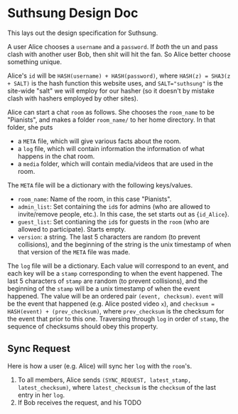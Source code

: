 # Suthsung Design Doc

This lays out the design specification for Suthsung.

A user Alice chooses a `username` and a `password`. If _both_ the un and
pass clash with another user Bob, then shit will hit the fan. So Alice
better choose something unique.

Alice's `id` will be `HASH(username) + HASH(password)`, where `HASH(z) =
SHA3(z + SALT)` is the hash function this website uses, and
`SALT="suthsung"` is the site-wide "salt" we will employ for our hasher (so
it doesn't by mistake clash with hashers employed by other sites).

Alice can start a chat `room` as follows. She chooses the `room_name` to be
"Pianists", and makes a folder `room_name/` to her home directory. In that
folder, she puts 
* a `META` file, which will give various facts about the room.
* a `log` file, which will contain information the information 
    of what happens in the chat room.
* a `media` folder, which will contain media/videos that are used in the 
    room.

The `META` file will be a dictionary with the following keys/values.
* `room_name`: Name of the room, in this case "Pianists".
* `admin_list`: Set containing the `id`s for admins (who are allowed to 
    invite/remove people, etc.). In this case, the set starts out as
    {`id_Alice`}.
* `guest_list`: Set contianing the `id`s for guests in the `room` (who are 
    allowed to participate). Starts empty.
* `version`: a string. The last 5 characters are random (to prevent 
    collisions), and the beginning of the string is the unix timestamp of
    when that version of the `META` file was made.

The `log` file will be a dictionary. Each value will correspond to an
event, and each key will be a `stamp` corresponding to when the event
happened. The last 5 characters of `stamp` are random (to prevent
collisions), and the beginning of the `stamp` will be a unix timestamp of
when the event happened. The value will be an ordered pair `(event,
checksum)`. `event` will be the event that happened (e.g. Alice posted
video `x`), and `checksum = HASH(event) + (prev_checksum)`, where
`prev_checksum` is the checksum for the event that prior to this one.
Traversing through `log` in order of `stamp`, the sequence of checksums
should obey this property.

## Sync Request

Here is how a user (e.g. Alice) will sync her `log` with the `room`'s.

1. To all members, Alice sends `(SYNC_REQUEST, latest_stamp, latest_checksum)`, where
`latest_checksum` is the `checksum` of the last entry in her `log`.
2. If Bob receives the request, and his TODO
